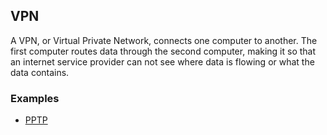 ## VPN
A VPN, or Virtual Private Network, connects one computer to another. The first computer routes data through the second computer, making it so that an internet service provider can not see where data is flowing or what the data contains.

### Examples
* [PPTP](https://blog.seattlepi.com/microsoft/2010/03/13/should-microsoft-have-patented-its-vpn-in-the-90s)
